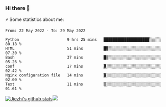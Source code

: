 ### Hi there 👋

⚡ Some statistics about me:


<!--START_SECTION:waka-->

```text
From: 22 May 2022 - To: 29 May 2022

Python                     9 hrs 25 mins   ████████████████████░░░░░   80.18 %
HTML                       51 mins         █▓░░░░░░░░░░░░░░░░░░░░░░░   07.30 %
Bash                       37 mins         █▒░░░░░░░░░░░░░░░░░░░░░░░   05.26 %
conf                       17 mins         ▓░░░░░░░░░░░░░░░░░░░░░░░░   02.42 %
Nginx configuration file   14 mins         ▓░░░░░░░░░░░░░░░░░░░░░░░░   02.00 %
Text                       11 mins         ▒░░░░░░░░░░░░░░░░░░░░░░░░   01.61 %
```

<!--END_SECTION:waka-->





[![Jiezhi's github stats](https://github-readme-stats.vercel.app/api?username=Jiezhi&show_icons=true)](https://github.com/Jiezhi/github-readme-stats)[![](https://stats.justsong.cn/api/leetcode/?username=Jiezhi)](https://leetcode.com/Jiezhi/) 
<!--
[![Top Langs](https://github-readme-stats.vercel.app/api/top-langs/?username=Jiezhi&hide=javascript,html)](https://github.com/Jiezhi/github-readme-stats)

**Jiezhi/Jiezhi** is a ✨ _special_ ✨ repository because its `README.md` (this file) appears on your GitHub profile.

Here are some ideas to get you started:

- 🔭 I’m currently working on ...
- 🌱 I’m currently learning ...
- 👯 I’m looking to collaborate on ...
- 🤔 I’m looking for help with ...
- 💬 Ask me about ...
- 📫 How to reach me: ...
- 😄 Pronouns: ...
- ⚡ Fun fact: ...
-->

